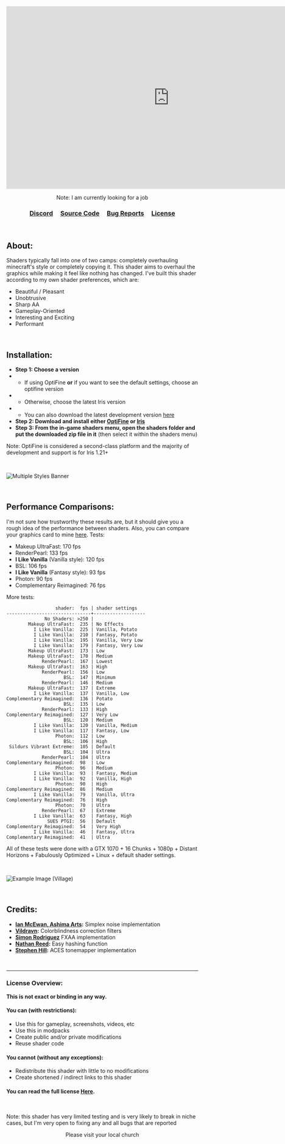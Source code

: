 <iframe style="text-align: center;" width="853" height="480" src="https://www.youtube.com/embed/yaY3NHZZ7c0?si=PIp_R834NMNwrSfa" title="YouTube video player" frameborder="0" allow="accelerometer; autoplay; clipboard-write; encrypted-media; gyroscope; picture-in-picture; web-share" referrerpolicy="strict-origin-when-cross-origin" allowfullscreen></iframe>

<p style="text-align: center;">Note: I am currently looking for a job</p>

<h3 style="text-align: center;"><a href="https://discord.com/invite/h99ZBex9nZ">Discord</a> &nbsp; &nbsp; <a href="https://github.com/What42Pizza/I-Like-Vanilla">Source Code</a> &nbsp; &nbsp; <a href="https://github.com/What42Pizza/I-Like-Vanilla/issues">Bug Reports</a> &nbsp; &nbsp; <a href="https://github.com/What42Pizza/I-Like-Vanilla/blob/main/LICENSE">License</a></h3>

<br>

## About:

Shaders typically fall into one of two camps: completely overhauling minecraft's style or completely copying it. This shader aims to overhaul the graphics while making it feel like nothing has changed. I've built this shader according to my own shader preferences, which are:

- Beautiful / Pleasant
- Unobtrusive
- Sharp AA
- Gameplay-Oriented
- Interesting and Exciting
- Performant

<br>

## Installation:

- **Step 1: Choose a version**
- - If using OptiFine **or** if you want to see the default settings, choose an optifine version
- - Otherwise, choose the latest Iris version
- - You can also download the latest development version [here](https://github.com/What42Pizza/I-Like-Vanilla/archive/refs/heads/main.zip)
- **Step 2: Download and install either [OptiFine](https://optifine.net/downloads) or [Iris](https://modrinth.com/mod/iris)**
- **Step 3: From the in-game shaders menu, open the shaders folder and put the downloaded zip file in it** (then select it within the shaders menu)

Note: OptiFine is considered a second-class platform and the majority of development and support is for Iris 1.21+

<br>

![Multiple Styles Banner](https://cdn.modrinth.com/data/DoODk4HD/images/33349c8badfcd600d81ef94d2330888df625e8bc.png)

<br>

## Performance Comparisons:

I'm not sure how trustworthy these results are, but it should give you a rough idea of the performance between shaders. Also, you can compare your graphics card to mine [here](https://www.techpowerup.com/gpu-specs/geforce-gtx-1070.c2840). Tests:

- Makeup UltraFast: 170 fps
- RenderPearl: 133 fps
- **I Like Vanilla** (Vanilla style): 120 fps
- BSL: 106 fps
- **I Like Vanilla** (Fantasy style): 93 fps
- Photon: 90 fps
- Complementary Reimagined: 76 fps

More tests:

<div class="spoiler">

```
                  shader:  fps | shader settings
-------------------------------+-------------------
              No Shaders: >250 |
        Makeup UltraFast:  235 | No Effects
          I Like Vanilla:  225 | Vanilla, Potato
          I Like Vanilla:  210 | Fantasy, Potato
          I Like Vanilla:  195 | Vanilla, Very Low
          I Like Vanilla:  179 | Fantasy, Very Low
        Makeup UltraFast:  173 | Low
        Makeup UltraFast:  170 | Medium
             RenderPearl:  167 | Lowest
        Makeup UltraFast:  163 | High
             RenderPearl:  156 | Low
                     BSL:  147 | Minimum
             RenderPearl:  146 | Medium
        Makeup UltraFast:  137 | Extreme
          I Like Vanilla:  137 | Vanilla, Low
Complementary Reimagined:  136 | Potato
                     BSL:  135 | Low
             RenderPearl:  133 | High
Complementary Reimagined:  127 | Very Low
                     BSL:  120 | Medium
          I Like Vanilla:  120 | Vanilla, Medium
          I Like Vanilla:  117 | Fantasy, Low
                  Photon:  112 | Low
                     BSL:  106 | High
 Sildurs Vibrant Extreme:  105 | Default
                     BSL:  104 | Ultra
             RenderPearl:  104 | Ultra
Complementary Reimagined:  98  | Low
                  Photon:  96  | Medium
          I Like Vanilla:  93  | Fantasy, Medium
          I Like Vanilla:  92  | Vanilla, High
                  Photon:  90  | High
Complementary Reimagined:  86  | Medium
          I Like Vanilla:  79  | Vanilla, Ultra
Complementary Reimagined:  76  | High
                  Photon:  70  | Ultra
             RenderPearl:  67  | Extreme
          I Like Vanilla:  63  | Fantasy, High
               SUES PTGI:  56  | Default
Complementary Reimagined:  54  | Very High
          I Like Vanilla:  46  | Fantasy, Ultra
Complementary Reimagined:  41  | Ultra
```

</div>

All of these tests were done with a GTX 1070 + 16 Chunks + 1080p + Distant Horizons + Fabulously Optimized + Linux + default shader settings.

<br>

![Example Image (Village)](https://cdn.modrinth.com/data/DoODk4HD/images/f096b2f6337d557519145440e413bb26a26641fb.jpeg)

<br>

## Credits:

- **[Ian McEwan, Ashima Arts](https://github.com/ashima/webgl-noise):** Simplex noise implementation
- **[Vildravn](https://godotshaders.com/shader/colorblindness-correction-shader/):** Colorblindness correction filters
- **[Simon Rodriguez](https://github.com/kosua20/MIDIVisualizer/blob/master/resources/shaders/fxaa.frag)** FXAA implementation
- **[Nathan Reed](https://www.reedbeta.com/blog/hash-functions-for-gpu-rendering/):** Easy hashing function
- **[Stephen Hill](https://github.com/TheRealMJP/BakingLab/blob/master/BakingLab/ACES.hlsl):** ACES tonemapper implementation

<br>

---

### License Overview:
**This is not exact or binding in any way.**

#### You can (with restrictions):

- Use this for gameplay, screenshots, videos, etc
- Use this in modpacks
- Create public and/or private modifications
- Reuse shader code

#### You cannot (without any exceptions):

- Redistribute this shader with little to no modifications
- Create shortened / indirect links to this shader

#### You can read the full license [Here](https://github.com/What42Pizza/I-Like-Vanilla/blob/main/LICENSE).

<br>

Note: this shader has very limited testing and is very likely to break in niche cases, but I'm very open to fixing any and all bugs that are reported

<p style="text-align: center;">Please visit your local church</p>